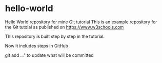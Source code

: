 # hello-world
Hello World repository for mine Git tutorial
This is an example repository for the Git tutoial as published on https://www.w3schools.com

This repository is built step by step in the tutorial.

Now it includes steps in GitHub

git add ..." to update what will be committed
